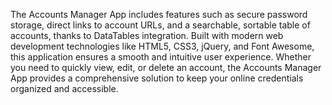 The Accounts Manager App includes features such as secure password storage, direct links to account URLs, and a searchable, sortable table of accounts, thanks to DataTables integration. Built with modern web development technologies like HTML5, CSS3, jQuery, and Font Awesome, this application ensures a smooth and intuitive user experience. Whether you need to quickly view, edit, or delete an account, the Accounts Manager App provides a comprehensive solution to keep your online credentials organized and accessible.
